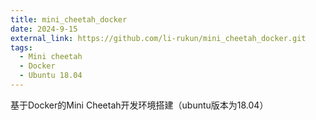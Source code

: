 ```yaml
---
title: mini_cheetah_docker
date: 2024-9-15
external_link: https://github.com/li-rukun/mini_cheetah_docker.git
tags:
  - Mini cheetah
  - Docker
  - Ubuntu 18.04
---
```


基于Docker的Mini Cheetah开发环境搭建（ubuntu版本为18.04）

<!--more-->
